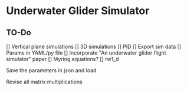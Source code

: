 # Underwater Glider Simulator

## TO-Do

[] Vertical plane simulations
[] 3D simulations
[] PID
[] Export sim data
[] Params in YAML/py file
[] Incorporate "An underwater glider flight simulator" paper
[] Myring equations?
[] rw1_d

Save the parameters in json and load

Revise all matrix multiplications